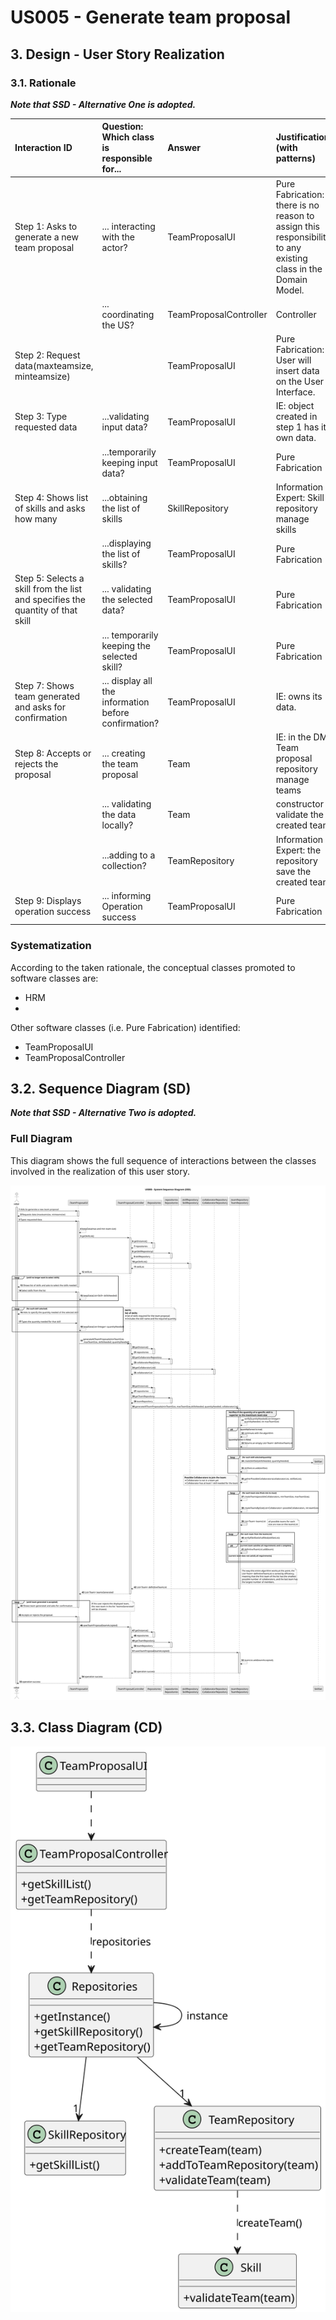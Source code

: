 # US005 - Generate team proposal

## 3. Design - User Story Realization

### 3.1. Rationale

_**Note that SSD - Alternative One is adopted.**_

| Interaction ID                                                                     | Question: Which class is responsible for...         | Answer                 | Justification (with patterns)                                                                                 |
|:-----------------------------------------------------------------------------------|:----------------------------------------------------|:-----------------------|:--------------------------------------------------------------------------------------------------------------|
| Step 1: Asks to generate a new team proposal  		                                   | 	... interacting with the actor?                    | TeamProposalUI         | Pure Fabrication: there is no reason to assign this responsibility to any existing class in the Domain Model. |
| 			  		                                                                            | 	... coordinating the US?                           | TeamProposalController | Controller                                                                                                    |
| Step 2: Request data(maxteamsize, minteamsize) 		                                  | 							                                             | TeamProposalUI         | Pure Fabrication: User will insert data on the User Interface.                                                |
| Step 3: Type requested data  		                                                    | 	...validating input data?                          | TeamProposalUI         | IE: object created in step 1 has its own data.                                                                |
|                                                                                    | ...temporarily keeping input data?                  | TeamProposalUI         | Pure Fabrication                                                                                              |
| Step 4: Shows list of skills and asks how many		                                   | 	...obtaining the list of skills                    | SkillRepository        | Information Expert: Skill repository manage skills                                                            |
|                                                                                    | ...displaying the list of skills?                   | TeamProposalUI         | Pure Fabrication                                                                                              |
| Step 5: Selects a skill from the list and specifies the quantity of that skill  		 | 	... validating the selected data?                  | TeamProposalUI         | Pure Fabrication                                                                                              |
|                                                                                    | ... temporarily keeping the selected skill?         | TeamProposalUI         | Pure Fabrication                                                                                              | 
| Step 7: Shows team generated and asks for confirmation  		                         | 	... display all the information before confirmation? | TeamProposalUI         | IE: owns its data.                                                                                            |
| Step 8: Accepts or rejects the proposal  		                                        | 	... creating the team proposal                     | Team                   | IE: in the DM Team proposal repository manage teams                                                           |
|                                                                                    | ... validating the data locally?                    | Team                   | constructor validate the created team                                                                         |
|                                                                                    | ...adding to a collection?                          | TeamRepository         | Information Expert: the repository save the created team                                                      |
| Step 9: Displays operation success                                                 | ... informing Operation success                     | TeamProposalUI         | Pure Fabrication                                                                                              |

### Systematization ##

According to the taken rationale, the conceptual classes promoted to software classes are:

* HRM
* 

Other software classes (i.e. Pure Fabrication) identified:

* TeamProposalUI
* TeamProposalController

## 3.2. Sequence Diagram (SD)

_**Note that SSD - Alternative Two is adopted.**_

### Full Diagram

This diagram shows the full sequence of interactions between the classes involved in the realization of this user story.

![Sequence Diagram - Full](svg/us005-sequence-diagram.svg)

## 3.3. Class Diagram (CD)

![Class Diagram](svg/us005-class-diagram.svg)